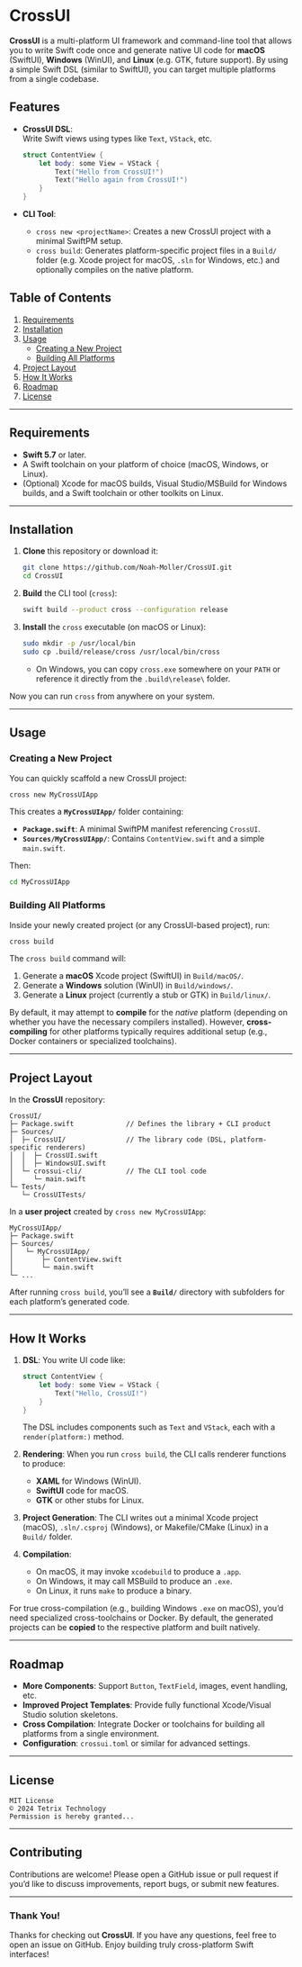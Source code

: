 
# CrossUI

**CrossUI** is a multi-platform UI framework and command-line tool that allows you to write Swift code once and generate native UI code for **macOS** (SwiftUI), **Windows** (WinUI), and **Linux** (e.g. GTK, future support). By using a simple Swift DSL (similar to SwiftUI), you can target multiple platforms from a single codebase.

## Features

- **CrossUI DSL**:  
  Write Swift views using types like `Text`, `VStack`, etc.  

  ```swift
  struct ContentView {
      let body: some View = VStack {
          Text("Hello from CrossUI!")
          Text("Hello again from CrossUI!")
      }
  }
  ```
  
- **CLI Tool**:  
  - `cross new <projectName>`: Creates a new CrossUI project with a minimal SwiftPM setup.  
  - `cross build`: Generates platform-specific project files in a `Build/` folder (e.g. Xcode project for macOS, `.sln` for Windows, etc.) and optionally compiles on the native platform.

## Table of Contents

1. [Requirements](#requirements)  
2. [Installation](#installation)  
3. [Usage](#usage)  
   - [Creating a New Project](#creating-a-new-project)  
   - [Building All Platforms](#building-all-platforms)  
4. [Project Layout](#project-layout)  
5. [How It Works](#how-it-works)  
6. [Roadmap](#roadmap)  
7. [License](#license)

---

## Requirements

- **Swift 5.7** or later.  
- A Swift toolchain on your platform of choice (macOS, Windows, or Linux).  
- (Optional) Xcode for macOS builds, Visual Studio/MSBuild for Windows builds, and a Swift toolchain or other toolkits on Linux.

---

## Installation

1. **Clone** this repository or download it:
   ```bash
   git clone https://github.com/Noah-Moller/CrossUI.git
   cd CrossUI
   ```

2. **Build** the CLI tool (`cross`):
   ```bash
   swift build --product cross --configuration release
   ```

3. **Install** the `cross` executable (on macOS or Linux):
   ```bash
   sudo mkdir -p /usr/local/bin
   sudo cp .build/release/cross /usr/local/bin/cross
   ```
   - On Windows, you can copy `cross.exe` somewhere on your `PATH` or reference it directly from the `.build\release\` folder.

Now you can run `cross` from anywhere on your system.

---

## Usage

### Creating a New Project

You can quickly scaffold a new CrossUI project:

```bash
cross new MyCrossUIApp
```

This creates a **`MyCrossUIApp/`** folder containing:

- **`Package.swift`**: A minimal SwiftPM manifest referencing `CrossUI`.  
- **`Sources/MyCrossUIApp/`**: Contains `ContentView.swift` and a simple `main.swift`.

Then:

```bash
cd MyCrossUIApp
```

### Building All Platforms

Inside your newly created project (or any CrossUI-based project), run:

```bash
cross build
```

The `cross build` command will:

1. Generate a **macOS** Xcode project (SwiftUI) in `Build/macOS/`.  
2. Generate a **Windows** solution (WinUI) in `Build/windows/`.  
3. Generate a **Linux** project (currently a stub or GTK) in `Build/linux/`.  

By default, it may attempt to **compile** for the *native* platform (depending on whether you have the necessary compilers installed). However, **cross-compiling** for other platforms typically requires additional setup (e.g., Docker containers or specialized toolchains).

---

## Project Layout

In the **CrossUI** repository:

```
CrossUI/
├─ Package.swift             // Defines the library + CLI product
├─ Sources/
│  ├─ CrossUI/               // The library code (DSL, platform-specific renderers)
│  │  ├─ CrossUI.swift
│  │  ├─ WindowsUI.swift
│  └─ crossui-cli/           // The CLI tool code
│     └─ main.swift
└─ Tests/
   └─ CrossUITests/
```

In a **user project** created by `cross new MyCrossUIApp`:

```
MyCrossUIApp/
├─ Package.swift
├─ Sources/
│   └─ MyCrossUIApp/
│       ├─ ContentView.swift
│       └─ main.swift
└─ ...
```

After running `cross build`, you’ll see a **`Build/`** directory with subfolders for each platform’s generated code.

---

## How It Works

1. **DSL**: You write UI code like:
   ```swift
   struct ContentView {
       let body: some View = VStack {
           Text("Hello, CrossUI!")
       }
   }
   ```
   The DSL includes components such as `Text` and `VStack`, each with a `render(platform:)` method.

2. **Rendering**: When you run `cross build`, the CLI calls renderer functions to produce:
   - **XAML** for Windows (WinUI).
   - **SwiftUI** code for macOS.
   - **GTK** or other stubs for Linux.

3. **Project Generation**: The CLI writes out a minimal Xcode project (macOS), `.sln/.csproj` (Windows), or Makefile/CMake (Linux) in a `Build/` folder.

4. **Compilation**:
   - On macOS, it may invoke `xcodebuild` to produce a `.app`.
   - On Windows, it may call MSBuild to produce an `.exe`.
   - On Linux, it runs `make` to produce a binary.

For true cross-compilation (e.g., building Windows `.exe` on macOS), you’d need specialized cross-toolchains or Docker. By default, the generated projects can be **copied** to the respective platform and built natively.

---

## Roadmap

- **More Components**: Support `Button`, `TextField`, images, event handling, etc.
- **Improved Project Templates**: Provide fully functional Xcode/Visual Studio solution skeletons.
- **Cross Compilation**: Integrate Docker or toolchains for building all platforms from a single environment.
- **Configuration**: `crossui.toml` or similar for advanced settings.

---

## License

```
MIT License
© 2024 Tetrix Technology
Permission is hereby granted...
```

---

## Contributing

Contributions are welcome! Please open a GitHub issue or pull request if you’d like to discuss improvements, report bugs, or submit new features.

---

### Thank You!

Thanks for checking out **CrossUI**. If you have any questions, feel free to open an issue on GitHub. Enjoy building truly cross-platform Swift interfaces!
